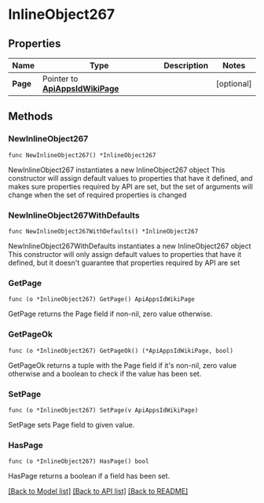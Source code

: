 # InlineObject267

## Properties

Name | Type | Description | Notes
------------ | ------------- | ------------- | -------------
**Page** | Pointer to [**ApiAppsIdWikiPage**](_api_apps__id__wiki_page.md) |  | [optional] 

## Methods

### NewInlineObject267

`func NewInlineObject267() *InlineObject267`

NewInlineObject267 instantiates a new InlineObject267 object
This constructor will assign default values to properties that have it defined,
and makes sure properties required by API are set, but the set of arguments
will change when the set of required properties is changed

### NewInlineObject267WithDefaults

`func NewInlineObject267WithDefaults() *InlineObject267`

NewInlineObject267WithDefaults instantiates a new InlineObject267 object
This constructor will only assign default values to properties that have it defined,
but it doesn't guarantee that properties required by API are set

### GetPage

`func (o *InlineObject267) GetPage() ApiAppsIdWikiPage`

GetPage returns the Page field if non-nil, zero value otherwise.

### GetPageOk

`func (o *InlineObject267) GetPageOk() (*ApiAppsIdWikiPage, bool)`

GetPageOk returns a tuple with the Page field if it's non-nil, zero value otherwise
and a boolean to check if the value has been set.

### SetPage

`func (o *InlineObject267) SetPage(v ApiAppsIdWikiPage)`

SetPage sets Page field to given value.

### HasPage

`func (o *InlineObject267) HasPage() bool`

HasPage returns a boolean if a field has been set.


[[Back to Model list]](../README.md#documentation-for-models) [[Back to API list]](../README.md#documentation-for-api-endpoints) [[Back to README]](../README.md)


